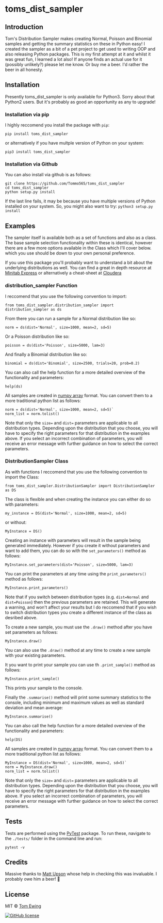 # toms_dist_sampler

## Introduction

Tom's Distribution Sampler makes creating Normal, Poisson and Binomial samples and getting the summary statistics on these in Python easy! I created the sampler as a bit of a pet project to get used to writing OOP and also releasing Python packages. This is my first attempt at it and whilst it was great fun, I learned a lot also! If anyone finds an actual use for it (possibly unlikely?) please let me know. Or buy me a beer. I'd rather the beer in all honesty.


## Installation

Presently toms_dist_sampler is only available for Python3. Sorry about that Python2 users. But it's probably as good an opportunity as any to upgrade!

### Installation via pip

I highly reccomend you install the package with `pip`:

`pip install toms_dist_sampler`

or alternatively if you have multple version of Python on your system:

`pip3 install toms_dist_sampler`

### Installation via Github

You can also install via github is as follows:

```
git clone https://github.com/Tommo565/toms_dist_sampler
cd toms_dist_sampler
python setup.py install
```

If the last line fails, it may be because you have multiple versions of Python installed on your system. So, you might also want to try:
`python3 setup.py install`


## Examples

The sampler itself is available both as a set of functions and also as a class. The base sample selection functionality within these is identical, however there are a few more options available in the Class which I'll cover below. which you use should be down to your own personal preference. 

If you use this package you'll probably want to understand a bit about the underlying distributions as well. You can find a great in depth resource at [Minitab Express](https://support.minitab.com/en-us/minitab-express/1/help-and-how-to/basic-statistics/probability-distributions/supporting-topics/distributions/binomial-distribution/) or alternatively a cheat-sheet at [Cloudera](http://blog.cloudera.com/blog/2015/12/common-probability-distributions-the-data-scientists-crib-sheet/)

### distribution_sampler Function

I reccomend that you use the following convention to import:

`from toms_dist_sampler.distribution_sampler import distribution_sampler as ds`

From there you can run a sample for a Normal distribution like so:

`norm = ds(dist='Normal', size=1000, mean=2, sd=5)`

Or a Poisson distribution like so:

`poisson = ds(dist='Poisson', size=5000, lam=3)`

And finally a Binomial distribution like so:

`binomial = ds(dist='Binomial', size=2500, trials=20, prob=0.2)`

You can also call the help function for a more detailed overview of the functionality and parameters:

`help(ds)`

All samples are created in [numpy array](https://docs.scipy.org/doc/numpy-1.15.1/reference/generated/numpy.array.html) format. You can convert them to a more traditional python list as follows:

```
norm = ds(dist='Normal', size=1000, mean=2, sd=5)`
norm_list = norm.tolist()
```

Note that only the `size=` and `dist=` parameters are applicable to all distribution types. Depending upon the distribution that you choose, you will have to specify the right parameters for that distribution in the examples above. If you select an incorrect combination of parameters, you will receive an error message with further guidance on how to select the correct parameters.

### DistributionSampler Class

As with functions I reccomend that you use the following convention to import the Class:

`from toms_dist_sampler.DistributionSampler import DistributionSampler as DS`

The class is flexible and when creating the instance you can either do so with parameters:

`my_instance = DS(dist='Normal', size=1000, mean=2, sd=5)`

or without:

`MyInstance = DS()`

Creating an instance with parameters will result in the sample being generated immediately. However if you create it without parameters and want to add them, you can do so with the `set_parameters()` method as follows:

`MyInstance.set_parameters(dist='Poisson', size=5000, lam=3)`

You can print the parameters at any time using the `print_parameters()` method as follows:

`MyInstance.print_parameters()`

Note that if you switch between distribution types (e.g. `dist=Normal` and `dist=Poisson`) then the previous parameters are retained. This will generate a warning, and won't affect your results but I do reccomend that if you wish to switch distribution types you create a different instance of the class as desribed above.

To create a new sample, you must use the `.draw()` method after you have set parameters as follows:

`MyInstance.draw()`

You can also use the `.draw()` method at any time to create a new sample with your existing parameters.

It you want to print your sample you can use th `.print_sample()` method as follows:

`MyInstance.print_sample()`

This prints your sample to the console.

Finally the `.summarise()` method will print some summary statistics to the console, including minimum and maximum values as well as standard deviation and mean average:

`MyInstance.summarise()`

You can also call the help function for a more detailed overview of the functionality and parameters:

`help(DS)`

All samples are created in [numpy array](https://docs.scipy.org/doc/numpy-1.15.1/reference/generated/numpy.array.html) format. You can convert them to a more traditional python list as follows:

```
MyInstance = DS(dist='Normal', size=1000, mean=2, sd=5)`
norm = MyInstance.draw()
norm_list = norm.tolist()
```

Note that only the `size=` and `dist=` parameters are applicable to all distribution types. Depending upon the distribution that you choose, you will have to specify the right parameters for that distribution in the examples above. If you select an incorrect combination of parameters, you will receive an error message with further guidance on how to select the correct parameters.


## Tests

Tests are performed using the [PyTest](https://docs.pytest.org/en/latest/) package. To run these, navigate to the `./tests/` folder in the command line and run:

`pytest -v`

## Credits

Massive thanks to [Matt Upson](https://github.com/ivyleavedtoadflax) whose help in checking this was invaluable. I probably owe him a beer! 🍺

## License

MIT © [Tom Ewing](https://github.com/Tommo565)

[![GitHub license](https://img.shields.io/github/license/Naereen/StrapDown.js.svg)](https://github.com/Naereen/StrapDown.js/blob/master/LICENSE)




